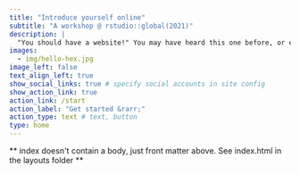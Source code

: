 ```yaml
---
title: "Introduce yourself online"
subtitle: "A workshop @ rstudio::global(2021)"
description: |
  "You should have a website!" You may have heard this one before, or even said it yourself. In this workshop, you'll learn how to build and customize a website from the comfort of the RStudio IDE with R Markdown. 
images:
  - img/hello-hex.jpg
image_left: false
text_align_left: true
show_social_links: true # specify social accounts in site config
show_action_link: true
action_link: /start
action_label: "Get started &rarr;"
action_type: text # text, button
type: home
---
```


** index doesn't contain a body, just front matter above.
See index.html in the layouts folder **
